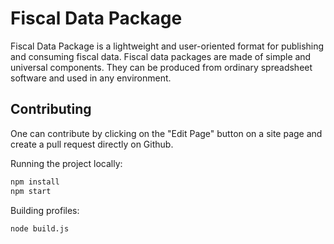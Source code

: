 # Fiscal Data Package

Fiscal Data Package is a lightweight and user-oriented format for publishing and consuming fiscal data. Fiscal data packages are made of simple and universal components. They can be produced from ordinary spreadsheet software and used in any environment.

## Contributing

One can contribute by clicking on the "Edit Page" button on a site page and create a pull request directly on Github.

Running the project locally:

```bash
npm install
npm start
```

Building profiles:

```bash
node build.js
```
